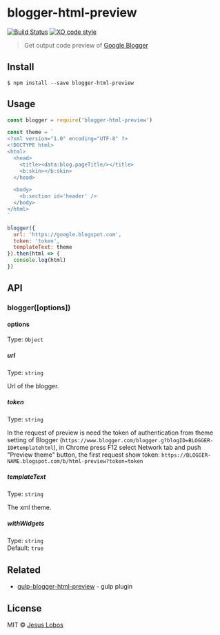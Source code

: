 # blogger-html-preview

[![Build Status](https://travis-ci.org/jlobos/blogger-html-preview.svg?branch=master)](https://travis-ci.org/jlobos/blogger-html-preview)
[![XO code style](https://img.shields.io/badge/code_style-XO-5ed9c7.svg)](https://github.com/sindresorhus/xo)

> Get output code preview of [Google Blogger](https://www.blogger.com)

## Install

```
$ npm install --save blogger-html-preview
```

## Usage

```js
const blogger = require('blogger-html-preview')

const theme = `
<?xml version="1.0" encoding="UTF-8" ?>
<!DOCTYPE html>
<html>
  <head>
    <title><data:blog.pageTitle/></title>
    <b:skin></b:skin>
  </head>

  <body>
    <b:section id='header' />
  </body>
</html>
`

blogger({
  url: 'https://google.blogspot.com',
  token: 'token',
  templateText: theme
}).then(html => {
  console.log(html)
})
```

## API

### blogger([options])

#### options

Type: `Object`

##### url

Type: `string`

Url of the blogger.

##### token

Type: `string`

In the request of preview is need the token of authentication from theme setting of Blogger (`https://www.blogger.com/blogger.g?blogID=BLOGGER-ID#templatehtml`), in Chrome press F12 select Network tab and push "Preview theme" button, the first request show token: `https://BLOGGER-NAME.blogspot.com/b/html-preview?token=token`

##### templateText

Type: `string`

The xml theme.

##### withWidgets

Type: `string`<br>
Default: `true`

## Related

- [gulp-blogger-html-preview](https://github.com/jlobos/gulp-blogger-html-preview) - gulp plugin

## License

MIT © [Jesus Lobos](https://jlobos.com/)
